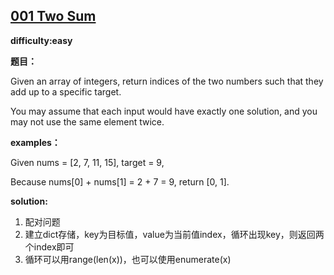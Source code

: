 ## [001 Two Sum](https://leetcode.com/problems/two-sum/description/)

**difficulty:easy**

**题目：**

Given an array of integers, return indices of the two numbers such that they add up to a specific target.

You may assume that each input would have exactly one solution, and you may not use the same element twice.


**examples：**

Given nums = [2, 7, 11, 15], target = 9,

Because nums[0] + nums[1] = 2 + 7 = 9,
return [0, 1].


**solution:**
1. 配对问题
2. 建立dict存储，key为目标值，value为当前值index，循环出现key，则返回两个index即可
3. 循环可以用range(len(x))，也可以使用enumerate(x)
